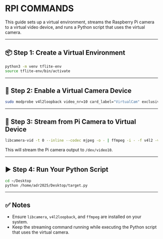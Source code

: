 
# RPI COMMANDS

This guide sets up a virtual environment, streams the Raspberry Pi camera to a virtual video device, and runs a Python script that uses the virtual camera.

---

## 📦 Step 1: Create a Virtual Environment

```bash
python3 -m venv tflite-env
source tflite-env/bin/activate
```

---

## 🎥 Step 2: Enable a Virtual Camera Device

```bash
sudo modprobe v4l2loopback video_nr=10 card_label="VirtualCam" exclusive_caps=1
```

---

## 🔄 Step 3: Stream from Pi Camera to Virtual Device

```bash
libcamera-vid -t 0 --inline --codec mjpeg -o - | ffmpeg -i - -f v4l2 -vcodec mjpeg /dev/video10
```

This will stream the Pi camera output to `/dev/video10`.

---

## ▶️ Step 4: Run Your Python Script

```bash
cd ~/Desktop
python /home/adr2025/Desktop/target.py
```

---

## ✅ Notes

- Ensure `libcamera`, `v4l2loopback`, and `ffmpeg` are installed on your system.
- Keep the streaming command running while executing the Python script that uses the virtual camera.


